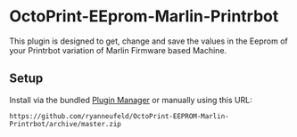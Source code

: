 # OctoPrint-EEprom-Marlin-Printrbot

This plugin is designed to get, change and save the values in the Eeprom of your Printrbot variation of Marlin Firmware based Machine.

## Setup

Install via the bundled [Plugin Manager](https://github.com/foosel/OctoPrint/wiki/Plugin:-Plugin-Manager)
or manually using this URL:

    https://github.com/ryanneufeld/OctoPrint-EEPROM-Marlin-Printrbot/archive/master.zip
